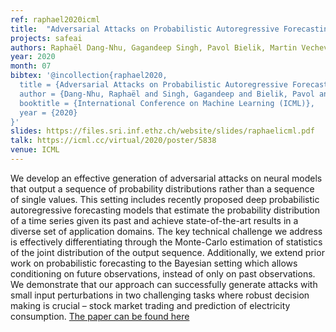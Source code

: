```yaml
---
ref: raphael2020icml
title:  "Adversarial Attacks on Probabilistic Autoregressive Forecasting Models"
projects: safeai
authors: Raphaël Dang-Nhu, Gagandeep Singh, Pavol Bielik, Martin Vechev
year: 2020
month: 07
bibtex: '@incollection{raphael2020,
  title = {Adversarial Attacks on Probabilistic Autoregressive Forecasting Models},
  author = {Dang-Nhu, Raphaël and Singh, Gagandeep and Bielik, Pavol and Vechev, Martin},
  booktitle = {International Conference on Machine Learning (ICML)},
  year = {2020}
}'
slides: https://files.sri.inf.ethz.ch/website/slides/raphaelicml.pdf
talk: https://icml.cc/virtual/2020/poster/5838
venue: ICML
---
```

We develop an effective generation of adversarial attacks on neural models that output a sequence of probability distributions rather than a sequence of single values. This setting includes recently
proposed deep probabilistic autoregressive forecasting models that estimate the probability distribution of a time series given its past and achieve state-of-the-art results in a diverse set of application domains. The key technical challenge we address is effectively differentiating through the Monte-Carlo estimation of statistics of the joint distribution of the output sequence. Additionally, we extend prior work on probabilistic forecasting to the Bayesian setting which allows conditioning on future observations, instead of only on past observations. We demonstrate that our approach can successfully generate attacks with small input perturbations in two challenging tasks where robust decision making is crucial – stock market trading and prediction of electricity consumption.
[The paper can be found here](https://files.sri.inf.ethz.ch/website/papers/raphaelicml.pdf)
